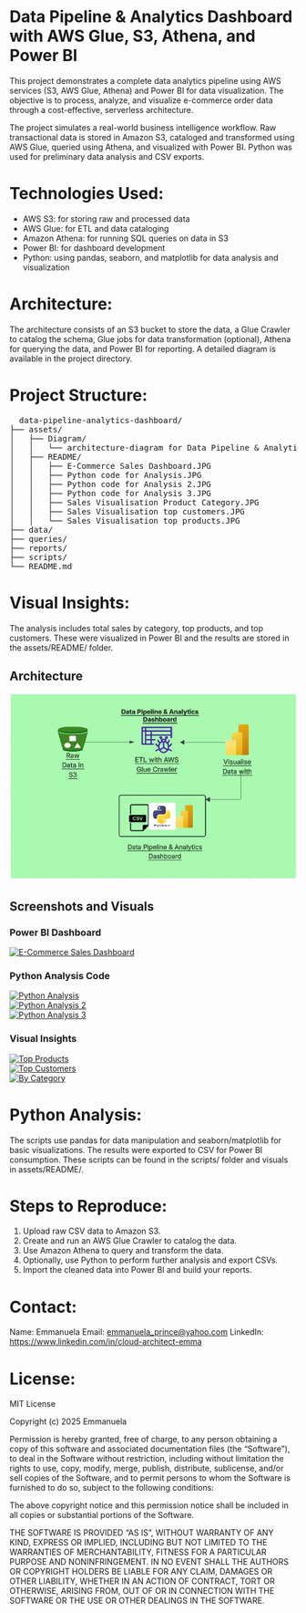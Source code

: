 # Data Pipeline & Analytics Dashboard with AWS Glue, S3, Athena, and Power BI

This project demonstrates a complete data analytics pipeline using AWS services (S3, AWS Glue, Athena) and Power BI for data visualization. The objective is to process, analyze, and visualize e-commerce order data through a cost-effective, serverless architecture.

The project simulates a real-world business intelligence workflow. Raw transactional data is stored in Amazon S3, cataloged and transformed using AWS Glue, queried using Athena, and visualized with Power BI. Python was used for preliminary data analysis and CSV exports.

# Technologies Used:
- AWS S3: for storing raw and processed data
- AWS Glue: for ETL and data cataloging
- Amazon Athena: for running SQL queries on data in S3
- Power BI: for dashboard development
- Python: using pandas, seaborn, and matplotlib for data analysis and visualization

# Architecture:
The architecture consists of an S3 bucket to store the data, a Glue Crawler to catalog the schema, Glue jobs for data transformation (optional), Athena for querying the data, and Power BI for reporting. A detailed diagram is available in the project directory.

# Project Structure:
<pre>  data-pipeline-analytics-dashboard/
├── assets/
│   ├── Diagram/
│   │   └── architecture-diagram for Data Pipeline & Analytics Dashboard.JPG
│   ├── README/
│   │   ├── E-Commerce Sales Dashboard.JPG
│   │   ├── Python code for Analysis.JPG
│   │   ├── Python code for Analysis 2.JPG
│   │   ├── Python code for Analysis 3.JPG
│   │   ├── Sales Visualisation Product Category.JPG
│   │   ├── Sales Visualisation top customers.JPG
│   │   └── Sales Visualisation top products.JPG
├── data/
├── queries/
├── reports/
├── scripts/
└── README.md </pre>

# Visual Insights:
The analysis includes total sales by category, top products, and top customers. These were visualized in Power BI and the results are stored in the assets/README/ folder.

## Architecture

[![Architecture Diagram](Diagram/architecture-diagram%20for%20Data%20Pipeline%20%26%20Analytics%20Dashboard.JPG)](assets/Diagram/architecture-diagram%20for%20Data%20Pipeline%20%26%20Analytics%20Dashboard.JPG)

## Screenshots and Visuals

### Power BI Dashboard  
[![E-Commerce Sales Dashboard](assets/README/E-Commerce%20Sales%20Dashboard.JPG)](assets/README/E-Commerce%20Sales%20Dashboard.JPG)

### Python Analysis Code  
[![Python Analysis](assets/README/Python%20code%20for%20Analysis.JPG)](assets/README/Python%20code%20for%20Analysis.JPG)  
[![Python Analysis 2](assets/README/Python%20code%20for%20Analysis%202.JPG)](assets/README/Python%20code%20for%20Analysis%202.JPG)  
[![Python Analysis 3](assets/README/Python%20code%20for%20Analysis%203.JPG)](assets/README/Python%20code%20for%20Analysis%203.JPG)

### Visual Insights  
[![Top Products](assets/README/Sales%20Visualisation%20top%20products.JPG)](assets/README/Sales%20Visualisation%20top%20products.JPG)  
[![Top Customers](assets/README/Sales%20Visualisation%20top%20customers.JPG)](assets/README/Sales%20Visualisation%20top%20customers.JPG)  
[![By Category](assets/README/Sales%20Visualisation%20Product%20Category.JPG)](assets/README/Sales%20Visualisation%20Product%20Category.JPG)

# Python Analysis:
The scripts use pandas for data manipulation and seaborn/matplotlib for basic visualizations. The results were exported to CSV for Power BI consumption. These scripts can be found in the scripts/ folder and visuals in assets/README/.

# Steps to Reproduce:
1. Upload raw CSV data to Amazon S3.
2. Create and run an AWS Glue Crawler to catalog the data.
3. Use Amazon Athena to query and transform the data.
4. Optionally, use Python to perform further analysis and export CSVs.
5. Import the cleaned data into Power BI and build your reports.

# Contact:
Name: Emmanuela
Email: emmanuela_prince@yahoo.com
LinkedIn: https://www.linkedin.com/in/cloud-architect-emma

# License:
MIT License

Copyright (c) 2025 Emmanuela

Permission is hereby granted, free of charge, to any person obtaining a copy of this software and associated documentation files (the “Software”), to deal in the Software without restriction, including without limitation the rights to use, copy, modify, merge, publish, distribute, sublicense, and/or sell copies of the Software, and to permit persons to whom the Software is furnished to do so, subject to the following conditions:

The above copyright notice and this permission notice shall be included in all copies or substantial portions of the Software.

THE SOFTWARE IS PROVIDED “AS IS”, WITHOUT WARRANTY OF ANY KIND, EXPRESS OR IMPLIED, INCLUDING BUT NOT LIMITED TO THE WARRANTIES OF MERCHANTABILITY, FITNESS FOR A PARTICULAR PURPOSE AND NONINFRINGEMENT. IN NO EVENT SHALL THE AUTHORS OR COPYRIGHT HOLDERS BE LIABLE FOR ANY CLAIM, DAMAGES OR OTHER LIABILITY, WHETHER IN AN ACTION OF CONTRACT, TORT OR OTHERWISE, ARISING FROM, OUT OF OR IN CONNECTION WITH THE SOFTWARE OR THE USE OR OTHER DEALINGS IN THE SOFTWARE.
